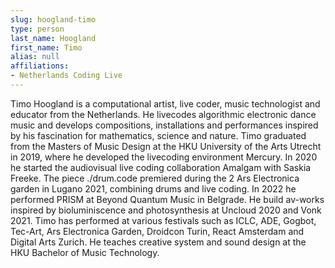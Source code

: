 ```yaml
---
slug: hoogland-timo
type: person
last_name: Hoogland
first_name: Timo
alias: null
affiliations:
- Netherlands Coding Live
---
```


Timo Hoogland is a computational artist, live coder, music technologist and educator from the Netherlands. He livecodes algorithmic electronic dance music and develops compositions, installations and performances inspired by his fascination for mathematics, science and nature. Timo graduated from the Masters of Music Design at the HKU University of the Arts Utrecht in 2019, where he developed the livecoding environment Mercury. In 2020 he started the audiovisual live coding collaboration Amalgam with Saskia Freeke. The piece ./drum.code premiered during the 2 Ars Electronica garden in Lugano 2021, combining drums and live coding. In 2022 he performed PRISM at Beyond Quantum Music in Belgrade. He build av-works inspired by bioluminiscence and photosynthesis at Uncloud 2020 and Vonk 2021. Timo has performed at various festivals such as ICLC, ADE, Gogbot, Tec-Art, Ars Electronica Garden, Droidcon Turin, React Amsterdam and Digital Arts Zurich. He teaches creative system and sound design at the HKU Bachelor of Music Technology.